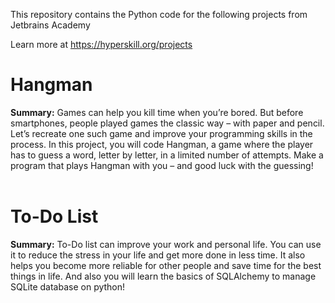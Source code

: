 This repository contains the Python code for the following projects from Jetbrains Academy

Learn more at <a href="https://hyperskill.org/projects?track_id=2">https://hyperskill.org/projects</a>

# Hangman

**Summary:** Games can help you kill time when you’re bored. But before smartphones, people
  played games the classic way – with paper and pencil. Let’s recreate one such game
  and improve your programming skills in the process. In this project, you will code
  Hangman, a game where the player has to guess a word, letter by letter, in a limited
  number of attempts. Make a program that plays Hangman with you – and good luck with
  the guessing!<br/><br/>

# To-Do List

**Summary:** To-Do list can improve your work and personal life. You can use it to reduce the stress in your life and get more done in less time. It also helps you become more reliable for other people and save time for the best things in life. And also you will learn the basics of SQLAlchemy to manage SQLite database on python!
